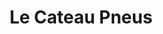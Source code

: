 ---
title: "Le Cateau Pneus"
url: /le-cateau-cambresis/le-cateau-pneus-rue-louise-michel/
shop: réparation de voitures
---
